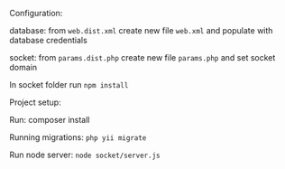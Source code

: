 Configuration:

database: from `web.dist.xml` create new file `web.xml` and populate with database credentials

socket: from `params.dist.php` create new file `params.php` and set socket domain

In socket folder run `npm install`

Project setup:

Run: composer install

Running migrations: `php yii migrate`

Run node server: `node socket/server.js`